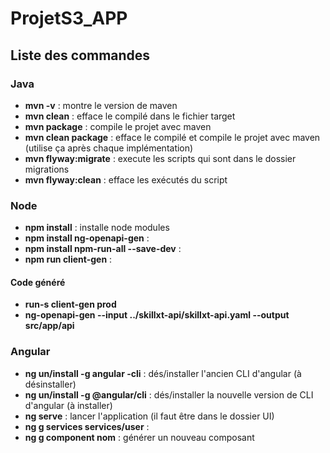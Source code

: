 # ProjetS3_APP

## Liste des commandes
### Java
- **mvn -v** : montre le version de maven
- **mvn clean** : efface le compilé dans le fichier target
- **mvn package** : compile le projet avec maven
- **mvn clean package** : efface le compilé et compile le projet avec maven (utilise ça après chaque implémentation)
- **mvn flyway:migrate** : execute les scripts qui sont dans le dossier migrations
- **mvn flyway:clean** : efface les exécutés du script
### Node
- **npm install** : installe node modules
- **npm install ng-openapi-gen** : 
- **npm install npm-run-all --save-dev** : 
- **npm run client-gen** :
#### Code généré  
- **run-s client-gen prod**
- **ng-openapi-gen --input ../skillxt-api/skillxt-api.yaml --output src/app/api**

### Angular
- **ng un/install -g angular -cli** : dés/installer l'ancien CLI d'angular (à désinstaller)
- **ng un/install -g @angular/cli** : dés/installer la nouvelle version de CLI d'angular (à installer)
- **ng serve** : lancer l'application (il faut être dans le dossier UI)
- **ng g services services/user** : 
- **ng g component nom** : générer un nouveau composant
